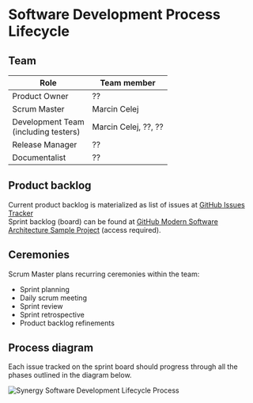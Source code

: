 # Software Development Process Lifecycle

## Team

| Role                                     | Team member          |
|------------------------------------------|----------------------|
| Product Owner                            | ??                   |
| Scrum Master                             | Marcin Celej         |
| Development Team<br/>(including testers) | Marcin Celej, ??, ?? |
| Release Manager                          | ??                   |
| Documentalist                            | ??                   |

## Product backlog

Current product backlog is materialized as list of issues at [GitHub Issues Tracker](https://github.com/synergy-software/synergy.sample/issues)<br/>
Sprint backlog (board) can be found at [GitHub Modern Software Architecture Sample Project](https://github.com/orgs/synergy-software/projects/1) (access required).

## Ceremonies

Scrum Master plans recurring ceremonies within the team:
* Sprint planning
* Daily scrum meeting
* Sprint review
* Sprint retrospective
* Product backlog refinements

## Process diagram


Each issue tracked on the sprint board should progress through all the phases outlined in the diagram below.

<!--
```plantuml
@startmindmap
title Synergy Software Development Lifecycle Process (SDLC)

* PROCESS
right side

**[#grey] <&aperture> ANALYSIS
***[#FFBBCC] <&list> ANALYSIS BACKLOG
****_ <&info> Every idea should go through the <&list> ANALYSIS BACKLOG
****_ <&info> Requirements crunching
*** <&people> Requirement refinement meetings
****_ <&person> ANALYST
****_ <&person> PRODUCT OWNER
****_ <&person> DEVELOPER
****_ <&person> TESTER
****[#Orange] <&arrow-circle-right> [REFINEMENT REQUIRED]
*****_ <&info> Each issue when ready should have this status set
****[#Orange] <&arrow-circle-right> [READY FOR DEVELOPMENT]
*****_ <&circle-check> approved by team (refined and ready for development)
***[#FFBBCC] <&list> DEVELOPMENT BACKLOG
****_ <&info> When analysis is done each agreed functionality should jump into <&list> DEVELOPMENT BACKLOG
****_ <&info> <&list> ANALYSIS BACKLOG <&arrow-circle-right> <&list> DEVELOPMENT BACKLOG
***[#LimeGreen] ARTIFACT
****_ <&document> Functional Design Document - ready and refined by team

**[#grey] <&aperture> DEVELOPMENT
***[#FFBBCC] <&list> SPRINT BOARD
****_ <&info> During sprint planning meeting we feed this backlog moving issues here
****_ <&info> <&list> DEVELOPMENT BACKLOG <&arrow-circle-right> <&list> SPRINT BOARD
***[#Orange] <&arrow-circle-right> [IN PROGRESS]
****_ <&person> DEVELOPER
*****_ <&info> Picks up any of the issues marked as [READY FOR DEVELOPMENT]   
*** BRANCH
****_ <&person> DEVELOPER
*****_ create <branch> from <master>
*****_ implement functionality
*****_ <&circle-check> automate defect
*****_ <&circle-check> UT / BDD / WAPIT / Architecture tests
******_ <color:red>~80% coverage
*****_ <&circle-check> verifies changes on local environment
*** PULL REQUEST
****_ <&person> DEVELOPER
*****_ create PR from <branch> <&arrow-circle-right> <master>
*****_ DEV environment (optional)
******_ deployment to DEV environment
******_ <&circle-check> manual verification
****_ automated CI pipeline started to verify the PR
***[#Orange] <&arrow-circle-right> [CODE REVIEW]
****_ <&person> DEVELOPER
*****_ Changes issue status to [CODE REVIEW]
****_ <&person> REVIEWER
*****_ <&circle-check> Performs Code Review
*****_ <&circle-check> PR Approval (first)
***[#Orange] <&arrow-circle-right> [READY FOR QA]
****_ <&person> DEVELOPER
*****_ <&info> When Code Review is finished and PR is approved, developer changes the issue status 
***[#LimeGreen] ARTIFACT
****_ <&document> Reviewed (and approved) Pull Request with dev tests embedded

**[#grey] <&aperture> QA
***[#Orange] <&arrow-circle-right> [QA IN PROGRESS]
****_ <&person> TESTER
*****_ <&info> Tester picks up any of the issues marked as [R4QA] and changes its status to [QA IN PROGRESS]
***[#lightblue] <&beaker> QA environment 
****_ <&person> TESTER
*****_ Deploy the PR
******_ <&info> manually triggered deployment through automated CD pipeline
*****_ <&circle-check> deployment tests
*****_ <&circle-check> manual PR (increment) verification
*****_ <&circle-check> manual regression tests
******_ if needed
****_ <&person> ANALYST
*****_ <&circle-check> Analyst verification
******_ optional
*** PULL REQUEST
****_ <&person> TESTER
*****_ <&circle-check> PR Approval (second)
****_ <&person> DEVELOPER
*****_ <&circle-check> PR merge to <master>
***[#Orange] <&arrow-circle-right> [READY TO RELEASE]
****_ <&person> TESTER
****_ <&info> When everything works fine on the QA environment
****_ <&info> Tester is responsible for attaching evidence of properly working system to each issue (e.g. screenshots)
***[#LimeGreen] ARTIFACT
****_ <&document> Tested and approved increment merged to <master> branch

**[#grey] <&aperture> STAGING
***[#lightblue] <&beaker> STAGING environment
****_ continuous delivery
*****_ <&info> each merged code increment triggers automatic CI/CD pipelines for <master> branch
*****_ <&info> deployment package is being built and auto deployed to STAGING environment
****_ <&person> TESTER
*****_ <&circle-check> Deployment tests
*****_ <&circle-check> Manual smoke tests
*****_ <&circle-check> Manual regression tests
******_ if needed
*** <&arrow-circle-right>  Documentation
****[#Orange] <&arrow-circle-right> [DOCS REQUIRED]
*****_ <&person> RELEASE MANAGER
******_ Marks each issue that requires docs changes with this status
*****_ <&person> DOCUMENTALIST
******_ Verifies all issues marked with [DOCS REQUIRED] status
******_ Documents changes
*******_ as code (markdown)
*******_ embedded within the git repository
***[#LimeGreen] ARTIFACT
****_ Deployment package ready
****_ The package verified on STAGING environment

**[#grey] <&aperture> PROD
*** Release Log
****_ <&person> RELEASE MANAGER
*****_ prepares release notes
******_ as code (markdown) 
******_ embedded within the git repository 
*****_ sends release notes to stakeholders for approval
*****_ <&circle-check> verifies the issues
******_ docs ready?
******_ everything prepared for delivery? 
***[#lightblue] <&beaker> PROD environment
****_ DEPLOYMENT
*****_ Deployment package deployed with automated CD pipeline 
*****_ canary deployment with waves 1, 2, 3
****_ <&person> TESTER
*****_ <&circle-check> Manual smoke tests - after each wave
*****_ <&circle-check> Manual regression tests
*** Docs
****_ <&person> RELEASE MANAGER
*****_ Deliver Release Log to the Customer(s)
*****_ Deliver Documentation
***[#Orange] <&arrow-circle-right> [CLOSED]
****_ <&person> RELEASE MANAGER
*****_ Closes each deployed and delivered issue  
***[#LimeGreen] ARTIFACT
****_ Functionality / bug deployed and delivered

**[#grey] <&aperture> SUPPORT
***_ <color:red>[//]: # (TODO we need to clarify the maintenance processes here)
*** <&person> CUSTOMER
****_ <&circle-check> Friendly Customer verification
***_ TODO
****_ Monitoring
****_ Alerting
****_ Tools

left side
**:==Description
The Software Development Life Cycle (SDLC) is a 
structured process used for developing software applications.
It outlines the stages involved in software development,
ensuring that the final product meets user requirements
and is delivered on time and within budget.
SDLC promotes organized, efficient project management 
and helps ensure high-quality software products.
;
**_ Parts
***_ phases
****_ <&aperture> ANALYSIS
****_ <&aperture> DEVELOPMENT
****_ <&aperture> QA
****_ <&aperture> STAGING
****_ <&aperture> PROD
****_ <&aperture> SUPPORT
***_ roles
****_ <&person> ANALYST
****_ <&person> PRODUCT OWNER
****_ <&person> DEVELOPER
****_ <&person> TESTER
****_ <&person> REVIEWER
****_ <&person> RELEASE MANAGER
****_ <&person> DOCUMENTALIST
***_ environments
****_ <&beaker> DEV
****_ <&beaker> QA
****_ <&beaker> STAGING (aka UAT)
****_ <&beaker> PROD
***_ statuses
****_ <&arrow-circle-right> [REFINEMENT REQUIRED]
****_ <&arrow-circle-right> [READY FOR DEVELOPMENT]
****_ <&arrow-circle-right> [IN PROGRESS]
****_ <&arrow-circle-right> [CODE REVIEW]
****_ <&arrow-circle-right> [READY FOR QA]
****_ <&arrow-circle-right> [QA IN PROGRESS]
****_ <&arrow-circle-right> [READY TO RELEASE]
****_ <&arrow-circle-right> [DOCS REQUIRED]
****_ <&arrow-circle-right> [CLOSED]
***_ backlogs
****_ <&list> ANALYSIS
****_ <&list> DEVELOPMENT
****_ <&list> SPRINT BOARD
***_ <&graph> metrics
****_ <color:red>TODO
***_ ideas
****_ <&circle-check> quality gates
****_ CI/CD pipelines
****_ stable <master>
****_ jet processing
****_ one day user story
****_ Scaling up
*****_ processes
*****_ team
****_ efficiency of
*****_ delivery
*****_ new feature implementation
****_ continuous delivery
****_ feature flags
****_ canary release
***_ tools
****_ <&cog> GitHub Repositories
****_ <&cog> GitHub Issue Tracker
****_ <&cog> IDE
****_ <&cog> ...

@endmindmap
```
-->
![Synergy Software Development Lifecycle Process](https://www.plantuml.com/plantuml/png/l5dDRkF84RuBq3iKO2IGZHaxsUGGJ7QzIukoLuXiQIHv1WF342Yo9VQOP7ExIHlA8I-MGnufhv2gRf9gKQ95xI70O6opYzrLNrTzzSF__li_lwZCardCao3sqcudurd4OBP9c5nlO2PMsPid6RZibKKYZLcImOYlcB_nKMmYXS-KWjxC7VNFkvrkvm8cqt5_C9jrEvAlmmmK3vXUk7WwMqksUOOV_-YbJ6QvPDVWF3YZRxCXIb-GmEtjpKs_Jo8HLzbs6MwS_Zz6upijTh70TPwin3KCNfdS09xWWGf57WMm5f25KkJh47-orXjDsMyvbupCK-3BFF53dgor5CgaJAGHsv42oLOyCR_6Z6KehRQRedrA9EMny_q51CbzxCzX_FLXCDrVTWTV1gFnvD3IV32Rby-VpiRIIzPCOogbUFleSudtyb53VmrFqy7jy65mFtYOmtJm-N4u7RZFvbKRHCyFWIkLCtWBMOAMUS6cn3FqNXaYoHMWcsGv_c1PwyCTznlSZgUbEQI7VNmXxuVCVxa6BqsbU6K1B3UGCI-6de4u02y92gLMGaAmzSJp1hUnpckwyAzagPTuqKQXRVWl40a3Hb1uwAPuwWgT8EC2HNXMmV4zZrFWIIPEEQl92Hk0ExRpqzc8n-mEbKoUmPdEXxTEttAnGFWvWNCDjvK56BwAhnDmYpNuM01ge3Km5xWt1wkbK0FmiybqIDgEdQbRHy7D9GO9g1H_P916NfBGtqNmm1k35S6kVMtf-I-Hm4NnIclQEHM4JB8cR0-0TGJUFLsFElJmWUBsRehizdmqPYqT9zn_KP2dYFO6n4eJKs5IxCaNyd3L52u0O5ZePkeyz7zjSwoFLviXzItH6Z-yXfKKCVmOUofZyhgIuZ5IclQ57KTl3iyy4p7j6p1a_wnHxd4ELt3ZklZ_LsSofBySYMoQuKleHUXYAYkOKh_kYqZ8Jv85r__wsv_-03vIWFJMh75_NEOhZj3v8LsM0f5097pqSPQySYaIiib0DdaSZJJl8MMU0DnaMa1M0jZWHtL4SKDR1-Y9rC1gQ4hB12oDn4Ol8uVKth1GgHaTUqcE5XhRVO-sBGqgxoM0_X1Idh88Wvd8Mj8pF4I_jD5EDvcsS_J-s1qWS5-6Ww-j7BrVN8L98aMYmAEFR6GMTW9cr-m9ayZuiOA-21XctrVEtfg5f-3e5890zLPSgYezjCvJdvsJubhd44irIYD8fLo5HT92bV1HcTW-bAcBoSfvAoeeKJkDuSsvU5gFZYiFEeT97aMwMi5WWpUUXNIq2JrWyP850GkQUVwpqmwupmwyJubshMBXDaSz48Eq7It-5Mz5erbYnj48oySEQV5q5f6EooZNsY-PzuAHYeRj1EXHXLqThNRexDXXeZ920KHaZSafs8dleWor0jIj0hJHY-qDBAPif0HqiHvFaBbqFNI08PfVbGolNYcKh9CoNq62kPXyvDsAzi3UZYwfiaEAe7J9Y6tuUSzvtWbtnNoH1EVjWdTldnXR7KnCOfVIM_B6V8mcZ0RER70a06gyWLGWDrZiKEaZ90O25M6KpCZRTXsr_duHFqWjU7-fI1HVOYz6jR6NPLZ1qfv8305BVDnn1OWIAeH-IWVf6WnlYCLaiIvu3G7rsENw4XIw4akmsitK-MbSfBKol5ULyfLd6em36sGmwRMPXcPpvsxuSFTUG1SYXy12Xy2wCXV84W667A6zHqJQ-a8pdtXygsyHqgeCN-vZVhso8bXfmFUCgPrWXNEADIqMDdHjIqQtiCnvb1cyy8n2r63qZbsj0yHjooJtXWvKB5vOEz6spD4GELKROh73qMXpn_tPmIPsMqteA8HxfAYx2XSKkSTaecnFpqAF-dVTorFZvs-BIPqhhNRtm3ceo2ELviveMF4W2dmfwrBC2BKqfZUj6R2xF-MQ0fDAbtA9QZnbtBD76mRYBJct5ijyhe_XXZ_Md0nCXUAPAFp-tJXszzrKzuVb-XptB1UA0ZmWhZhefqtnJ3CFunPJ5Z5FCHW9Cs9fSOyBP36MuYIAIC-ydGXqlYs0-o0L2RuTIANm0YSSIL0xXM8IB-o5XI8AY1KqsHRfvtYhigrih4w0t4w3_BEbvZOf5EO6nSp3CDZFy1uR4i27ACCTJ4RZRrNRtd3X5VzeTprOjMmnyd5qWfXPzARVUiDfaO8_Vu0VFi1VJcQiVIB2EOMtebodevTs_rtKHC6bsdkQQz2stPGSW6wndol4XSbUaHrjyNrMEzveZSQpYitQgDQFX4A4DHpLXL4AAJo4Sgxck1QDnEtEWEiAyz6wOSztSlJZP3AUcYrtclcdgwldJt06lVdO7TDmXz82eUX7NjMFnXwEWbY2cHFfnOoIYp6FGTS2fFyucu_lxLfgz_fl9SUmnHgdlA7z2XHf37KfDxWN2SLzEUN59qw4Lbb_puM8q6kwdOYjoZdsnSMddtx2OPelkIvbknsYniOfEVJrcDoCntKlYFUYCfdhMKXG6WsvgW9TRw2Bj79Jv9cei4DTTZl334IUcHA4G4HUqbrHyYeYKtDjNxLcfH-w7Qphp0nE9q1w5sjEZ1dK8a2Dz2XEwoBBxAWJKhT3pa0Zqih7ABhGiRIN58owp8Cror0_ifMsZ3Ln2hds4lvFwdxP2g-3QygHuZkEWwWHGTsBNeps2bcKedUJdWn239AFl-N5_BKqgL2MaFWxtSS29ZZgCD6DIIB4WBL2lU5BGssjFjYiBHVzSEsfNPxMbgfCLtzb9rgaYDZ__vj1ym3cAF-yNmKjxDHZsLLc9zHl_w4DRRsextal7ZmwSwkjipDTSQYfetRk_BGl8OlVy_sYyQN30v4JfcodZAXEcygSsiIsBiCNRTBReXpgMpUr-rca_lnWL3RCxcbfBRqKfxKnmzxDIlVRd5JH_q9_CbHDkQJad3NMFvLGhVih7wFxKVEzEmnUm7UMbUHkPHJwn1Hu6qEncARAbdG1CnnW4pFdQPNgguHOFJ5VPypl9PdwD3gh9FOwtGIdaYkSQXEVLXF_dVbnOv-yg5vSHTxsrehAhoYF2pWpaoehECNw6kvuzck-n2AggB2n43uiCTG5oroYUp1P4ncwWzgJoqja_cxd5ypsrJVh_m400F__0m00) <!-- ← Generated image link. Do NOT modify it manually. -->